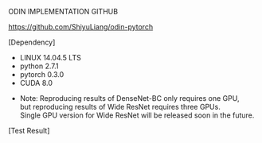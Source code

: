 ODIN IMPLEMENTATION GITHUB

https://github.com/ShiyuLiang/odin-pytorch

[Dependency]
 - LINUX 14.04.5 LTS
 - python 2.7.1
 - pytorch 0.3.0
 - CUDA 8.0
 * Note: Reproducing results of DenseNet-BC only requires one GPU,  
   but reproducing results of Wide ResNet requires three GPUs.  
   Single GPU version for Wide ResNet will be released soon in the future.  
 
 [Test Result]
 
 
